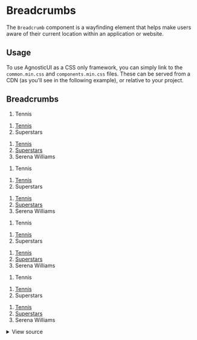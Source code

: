 # Breadcrumbs

The `Breadcrumb` component is a <span class="quoted">wayfinding</span> element that helps make users aware of their current location within an application or website.

<div class="mbs24"></div>

## Usage

To use AgnosticUI as a CSS only framework, you can simply link to the `common.min.css` and `components.min.css` files. These can be served from a CDN (as you'll see in the following example), or relative to your project.

## Breadcrumbs

<!-- Default -->
<nav aria-label="breadcrumbs">
    <ol class="breadcrumb">
        <li class="breadcrumb-item active" aria-current="page">Tennis</li>
    </ol>
</nav>

<nav aria-label="breadcrumbs">
    <ol class="breadcrumb">
        <li class="breadcrumb-item"><a href="#">Tennis</a></li>
        <li class="breadcrumb-item active" aria-current="page">Superstars</li>
    </ol>
</nav>

<nav aria-label="breadcrumbs">
    <ol class="breadcrumb">
        <li class="breadcrumb-item"><a href="#">Tennis</a></li>
        <li class="breadcrumb-item"><a href="#">Superstars</a></li>
        <li class="breadcrumb-item active" aria-current="page">Serena Williams</li>
    </ol>
</nav>

<!-- Bullet -->
<nav aria-label="breadcrumbs">
    <ol class="breadcrumb breadcrumb-bullet">
        <li class="breadcrumb-item active" aria-current="page">Tennis</li>
    </ol>
</nav>

<nav aria-label="breadcrumbs">
    <ol class="breadcrumb breadcrumb-bullet">
        <li class="breadcrumb-item"><a href="#">Tennis</a></li>
        <li class="breadcrumb-item active" aria-current="page">Superstars</li>
    </ol>
</nav>

<nav aria-label="breadcrumbs">
    <ol class="breadcrumb breadcrumb-bullet">
        <li class="breadcrumb-item"><a href="#">Tennis</a></li>
        <li class="breadcrumb-item"><a href="#">Superstars</a></li>
        <li class="breadcrumb-item active" aria-current="page">Serena Williams</li>
    </ol>
</nav>

<!-- Arrow -->
<nav aria-label="breadcrumbs">
    <ol class="breadcrumb breadcrumb-arrow">
        <li class="breadcrumb-item active" aria-current="page">Tennis</li>
    </ol>
</nav>

<nav aria-label="breadcrumbs">
    <ol class="breadcrumb breadcrumb-arrow">
        <li class="breadcrumb-item"><a href="#">Tennis</a></li>
        <li class="breadcrumb-item active" aria-current="page">Superstars</li>
    </ol>
</nav>

<nav aria-label="breadcrumbs">
    <ol class="breadcrumb breadcrumb-arrow">
        <li class="breadcrumb-item"><a href="#">Tennis</a></li>
        <li class="breadcrumb-item"><a href="#">Superstars</a></li>
        <li class="breadcrumb-item active" aria-current="page">Serena Williams</li>
    </ol>
</nav>

<!-- Slash -->
<nav aria-label="breadcrumbs">
    <ol class="breadcrumb breadcrumb-slash">
        <li class="breadcrumb-item active" aria-current="page">Tennis</li>
    </ol>
</nav>

<nav aria-label="breadcrumbs">
    <ol class="breadcrumb breadcrumb-slash">
        <li class="breadcrumb-item"><a href="#">Tennis</a></li>
        <li class="breadcrumb-item active" aria-current="page">Superstars</li>
    </ol>
</nav>

<nav aria-label="breadcrumbs">
    <ol class="breadcrumb breadcrumb-slash">
        <li class="breadcrumb-item"><a href="#">Tennis</a></li>
        <li class="breadcrumb-item"><a href="#">Superstars</a></li>
        <li class="breadcrumb-item active" aria-current="page">Serena Williams</li>
    </ol>
</nav>

<div class="mbe24"></div>

<details class="disclose disclose-bordered">
<summary class="disclose-title">View source</summary>

```html
<head>
  <!-- ...codes omitted for brevity -->
  <link rel="stylesheet" type="text/css" href="https://unpkg.com/agnostic-css@1.0.12/public/css-dist/common.min.css">
  <link rel="stylesheet" type="text/css" href="https://unpkg.com/agnostic-css@1.0.12/public/css-dist/components.min.css">
</head>
<body>
  <!-- Default -->
  <nav aria-label="breadcrumbs">
      <ol class="breadcrumb">
          <li class="breadcrumb-item"><a href="#">Tennis</a></li>
          <li class="breadcrumb-item"><a href="#">Superstars</a></li>
          <li class="breadcrumb-item active" aria-current="page">Serena Williams</li>
      </ol>
  </nav>
  <!-- Bullet -->
  <nav aria-label="breadcrumbs">
      <ol class="breadcrumb breadcrumb-bullet">
          <li class="breadcrumb-item"><a href="#">Tennis</a></li>
          <li class="breadcrumb-item"><a href="#">Superstars</a></li>
          <li class="breadcrumb-item active" aria-current="page">Serena Williams</li>
      </ol>
  </nav>
  <!-- Arrow -->
  <nav aria-label="breadcrumbs">
      <ol class="breadcrumb breadcrumb-arrow">
          <li class="breadcrumb-item"><a href="#">Tennis</a></li>
          <li class="breadcrumb-item"><a href="#">Superstars</a></li>
          <li class="breadcrumb-item active" aria-current="page">Serena Williams</li>
      </ol>
  </nav>
  <!-- Slash -->
  <nav aria-label="breadcrumbs">
      <ol class="breadcrumb breadcrumb-slash">
          <li class="breadcrumb-item"><a href="#">Tennis</a></li>
          <li class="breadcrumb-item"><a href="#">Superstars</a></li>
          <li class="breadcrumb-item active" aria-current="page">Serena Williams</li>
      </ol>
  </nav> 
  <!-- ...codes omitted for brevity -->
```
</details>
